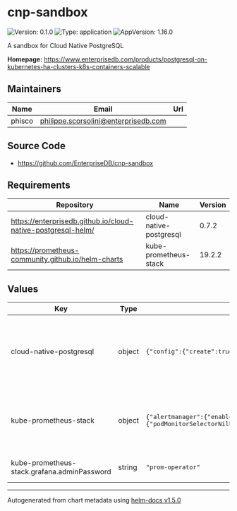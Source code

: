 # cnp-sandbox

![Version: 0.1.0](https://img.shields.io/badge/Version-0.1.0-informational?style=flat-square) ![Type: application](https://img.shields.io/badge/Type-application-informational?style=flat-square) ![AppVersion: 1.16.0](https://img.shields.io/badge/AppVersion-1.16.0-informational?style=flat-square)

A sandbox for Cloud Native PostgreSQL

**Homepage:** <https://www.enterprisedb.com/products/postgresql-on-kubernetes-ha-clusters-k8s-containers-scalable>

## Maintainers

| Name | Email | Url |
| ---- | ------ | --- |
| phisco | philippe.scorsolini@enterprisedb.com |  |

## Source Code

* <https://github.com/EnterpriseDB/cnp-sandbox>

## Requirements

| Repository | Name | Version |
|------------|------|---------|
| https://enterprisedb.github.io/cloud-native-postgresql-helm/ | cloud-native-postgresql | 0.7.2 |
| https://prometheus-community.github.io/helm-charts | kube-prometheus-stack | 19.2.2 |

## Values

| Key | Type | Default | Description |
|-----|------|---------|-------------|
| cloud-native-postgresql | object | `{"config":{"create":true,"data":{"MONITORING_QUERIES_CONFIGMAP":"default-monitoring-queries"}},"enabled":true}` | here you can pass the whole values directly to the cloud-native-postgresql chart |
| kube-prometheus-stack | object | `{"alertmanager":{"enabled":false},"enabled":true,"grafana":{"adminPassword":"prom-operator","enabled":true},"prometheus":{"prometheusSpec":{"podMonitorSelectorNilUsesHelmValues":false,"probeSelectorNilUsesHelmValues":false,"ruleSelectorNilUsesHelmValues":false,"serviceMonitorSelectorNilUsesHelmValues":false}}}` | here you can pass the whole values directly to the kube-prometheus-stack chart |
| kube-prometheus-stack.grafana.adminPassword | string | `"prom-operator"` | the grafana admin password |

----------------------------------------------
Autogenerated from chart metadata using [helm-docs v1.5.0](https://github.com/norwoodj/helm-docs/releases/v1.5.0)
